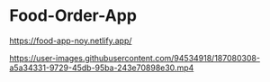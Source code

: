 # Food-Order-App

https://food-app-noy.netlify.app/

https://user-images.githubusercontent.com/94534918/187080308-a5a34331-9729-45db-95ba-243e70898e30.mp4

